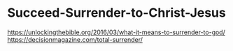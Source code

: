 # Succeed-Surrender-to-Christ-Jesus
https://unlockingthebible.org/2016/03/what-it-means-to-surrender-to-god/ https://decisionmagazine.com/total-surrender/
